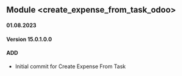 ## Module <create_expense_from_task_odoo>

#### 01.08.2023
#### Version 15.0.1.0.0
#### ADD
- Initial commit for Create Expense From Task
